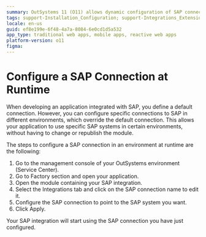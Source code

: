 ```yaml
---
summary: OutSystems 11 (O11) allows dynamic configuration of SAP connections at runtime to adapt to different environments without republishing modules.
tags: support-Installation_Configuration; support-Integrations_Extensions
locale: en-us
guid: ef8e199e-6f48-4a7a-8084-6e0cd1d5a532
app_type: traditional web apps, mobile apps, reactive web apps
platform-version: o11
figma:
---
```


# Configure a SAP Connection at Runtime

When developing an application integrated with SAP, you define a default connection. However, you can configure specific connections to SAP in different environments, which override the default connection. This allows your application to use specific SAP systems in certain environments, without having to change or republish the module.

The steps to configure a SAP connection in an environment at runtime are the following:

1. Go to the management console of your OutSystems environment (Service Center). 
1. Go to Factory section and open your application. 
1. Open the module containing your SAP integration. 
1. Select the Integrations tab and click on the SAP connection name to edit it. 
1. Configure the SAP connection to point to the SAP system you want. 
1. Click Apply. 

Your SAP integration will start using the SAP connection you have just configured.
